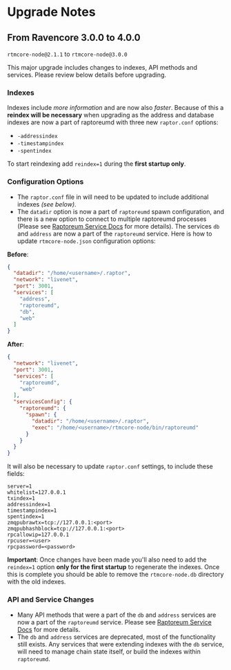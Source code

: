 # Upgrade Notes

## From Ravencore 3.0.0 to 4.0.0

`rtmcore-node@2.1.1` to `rtmcore-node@3.0.0`

This major upgrade includes changes to indexes, API methods and services. Please review below details before upgrading.

### Indexes

Indexes include *more information* and are now also *faster*. Because of this a **reindex will be necessary** when upgrading as the address and database indexes are now a part of raptoreumd with three new `raptor.conf` options:
- `-addressindex`
- `-timestampindex`
- `-spentindex`

To start reindexing add `reindex=1` during the **first startup only**.

### Configuration Options

- The `raptor.conf` file in will need to be updated to include additional indexes *(see below)*.
- The `datadir` option is now a part of `raptoreumd` spawn configuration, and there is a new option to connect to multiple raptoreumd processes (Please see [Raptoreum Service Docs](services/raptoreumd.md) for more details). The services `db` and `address` are now a part of the `raptoreumd` service. Here is how to update `rtmcore-node.json` configuration options:

**Before**:
```json
{
  "datadir": "/home/<username>/.raptor",
  "network": "livenet",
  "port": 3001,
  "services": [
    "address",
    "raptoreumd",
    "db",
    "web"
  ]
}
```

**After**:
```json
{
  "network": "livenet",
  "port": 3001,
  "services": [
    "raptoreumd",
    "web"
  ],
  "servicesConfig": {
    "raptoreumd": {
      "spawn": {
        "datadir": "/home/<username>/.raptor",
        "exec": "/home/<username>/rtmcore-node/bin/raptoreumd"
      }
    }
  }
}
```

It will also be necessary to update `raptor.conf` settings, to include these fields:
```
server=1
whitelist=127.0.0.1
txindex=1
addressindex=1
timestampindex=1
spentindex=1
zmqpubrawtx=tcp://127.0.0.1:<port>
zmqpubhashblock=tcp://127.0.0.1:<port>
rpcallowip=127.0.0.1
rpcuser=<user>
rpcpassword=<password>
```

**Important**: Once changes have been made you'll also need to add the `reindex=1` option **only for the first startup** to regenerate the indexes. Once this is complete you should be able to remove the `rtmcore-node.db` directory with the old indexes.

### API and Service Changes
- Many API methods that were a part of the `db` and `address` services are now a part of the `raptoreumd` service. Please see [Raptoreum Service Docs](services/raptoreumd.md) for more details.
- The `db` and `address` services are deprecated, most of the functionality still exists. Any services that were extending indexes with the `db` service, will need to manage chain state itself, or build the indexes within `raptoreumd`.
